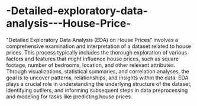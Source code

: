 # -Detailed-exploratory-data-analysis---House-Price-
"Detailed Exploratory Data Analysis (EDA) on House Prices" involves a comprehensive examination and interpretation of a dataset related to house prices. This process typically includes the thorough exploration of various factors and features that might influence house prices, such as square footage, number of bedrooms, location, and other relevant attributes. Through visualizations, statistical summaries, and correlation analyses, the goal is to uncover patterns, relationships, and insights within the data. EDA plays a crucial role in understanding the underlying structure of the dataset, identifying outliers, and informing subsequent steps in data preprocessing and modeling for tasks like predicting house prices.

